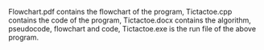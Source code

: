 Flowchart.pdf contains the flowchart of the program,
Tictactoe.cpp contains the code of the program,
Tictactoe.docx contains the algorithm, pseudocode, flowchart and code,
Tictactoe.exe is the run file of the above program.

